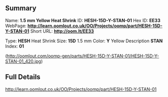 

 ## Summary
Name: __1.5 mm Yellow Heat Shrink__
ID: __HESH-15D-Y-STAN-01__
Hex ID: __EE33__
WebPage: __http://learn.oomlout.co.uk/OO/Projects/oomp/part/HESH-15D-Y-STAN-01__
Short URL: __http://oom.lt/EE33__

Type: __HESH__ Heat Shrink 
Size: __15D__ 1.5 mm 
Color: __Y__ Yellow 
Description __STAN__  
Index: __01__


(http://oomlout.com/oomp-gen/parts/HESH-15D-Y-STAN-01/HESH-15D-Y-STAN-01_420.jpg)


 ## Full Details
 http://learn.oomlout.co.uk/OO/Projects/oomp/part/HESH-15D-Y-STAN-01














